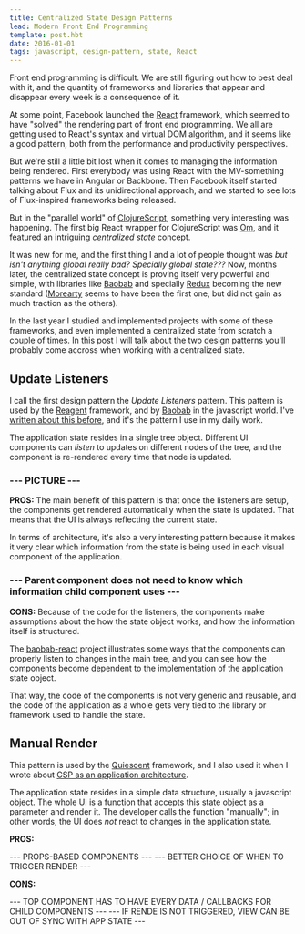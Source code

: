 ```yaml
---
title: Centralized State Design Patterns
lead: Modern Front End Programming
template: post.hbt
date: 2016-01-01
tags: javascript, design-pattern, state, React
---
```


Front end programming is difficult. We are still figuring out how to best deal with it, and the quantity of frameworks and libraries that appear and disappear every week is a consequence of it.

At some point, Facebook launched the [React](https://facebook.github.io/react/) framework, which seemed to have "solved" the rendering part of front end programming. We all are getting used to React's syntax and virtual DOM algorithm, and it seems like a good pattern, both from the performance and productivity perspectives.

But we're still a little bit lost when it comes to managing the information being rendered. First everybody was using React with the MV-something patterns we have in Angular or Backbone. Then Facebook itself started talking about Flux and its unidirectional approach, and we started to see lots of Flux-inspired frameworks being released.

But in the "parallel world" of [ClojureScript](https://github.com/clojure/clojurescript), something very interesting was happening. The first big React wrapper for ClojureScript was [Om](https://github.com/omcljs/om), and it featured an intriguing *centralized state* concept.

It was new for me, and the first thing I and a lot of people thought was *but isn't anything global really bad? Specially global state???* Now, months later, the centralized state concept is proving itself very powerful and simple, with libraries like [Baobab](https://github.com/Yomguithereal/baobab) and specially [Redux](http://rackt.org/redux/) becoming the new standard ([Morearty](https://github.com/moreartyjs/moreartyjs) seems to have been the first one, but did not gain as much traction as the others).

In the last year I studied and implemented projects with some of these frameworks, and even implemented a centralized state from scratch a couple of times. In this post I will talk about the two design patterns you'll probably come accross when working with a centralized state.

## Update Listeners

I call the first design pattern the *Update Listeners* pattern. This pattern is used by the [Reagent](https://reagent-project.github.io/) framework, and by [Baobab](https://github.com/Yomguithereal/baobab) in the javascript world. I've [written about this before](http://lucasmreis.github.io/blog/a-more-functional-approach-to-angular/), and it's the pattern I use in my daily work.

The application state resides in a single tree object. Different UI components can *listen* to updates on different nodes of the tree, and the component is re-rendered every time that node is updated.

### --- PICTURE ---

**PROS:** The main benefit of this pattern is that once the listeners are setup, the components get rendered automatically when the state is updated. That means that the UI is always reflecting the current state.

In terms of architecture, it's also a very interesting pattern because it makes it very clear which information from the state is being used in each visual component of the application.

### --- Parent component does not need to know which information child component uses ---

**CONS:** Because of the code for the listeners, the components make assumptions about the how the state object works, and how the information itself is structured.

The [baobab-react](https://github.com/Yomguithereal/baobab-react) project illustrates some ways that the components can properly listen to changes in the main tree, and you can see how the components become dependent to the implementation of the application state object.

That way, the code of the components is not very generic and reusable, and the code of the application as a whole gets very tied to the library or framework used to handle the state.

## Manual Render

This pattern is used by the [Quiescent](https://github.com/levand/quiescent) framework, and I also used it when I wrote about [CSP as an application architecture](http://lucasmreis.github.io/blog/using-csp-as-application-architecture/).

The application state resides in a simple data structure, usually a javascript object. The whole UI is a function that accepts this state object as a parameter and render it. The developer calls the function "manually"; in other words, the UI does *not* react to changes in the application state.

**PROS:**

--- PROPS-BASED COMPONENTS ---
--- BETTER CHOICE OF WHEN TO TRIGGER RENDER ---

**CONS:**

--- TOP COMPONENT HAS TO HAVE EVERY DATA / CALLBACKS FOR CHILD COMPONENTS ---
--- IF RENDE IS NOT TRIGGERED, VIEW CAN BE OUT OF SYNC WITH APP STATE ---

